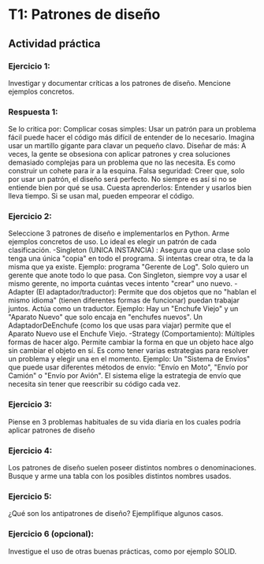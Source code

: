# T1: Patrones de diseño
## Actividad práctica
### Ejercicio 1: 
Investigar y documentar críticas a los patrones de diseño. Mencione ejemplos concretos.
### Respuesta 1:
Se lo critica por:
Complicar cosas simples: Usar un patrón para un problema fácil puede hacer el código más difícil de entender de lo necesario. Imagina usar un martillo gigante para clavar un pequeño clavo.
Diseñar de más: A veces, la gente se obsesiona con aplicar patrones y crea soluciones demasiado complejas para un problema que no las necesita. Es como construir un cohete para ir a la esquina.
Falsa seguridad: Creer que, solo por usar un patrón, el diseño será perfecto. No siempre es así si no se entiende bien por qué se usa.
Cuesta aprenderlos: Entender y usarlos bien lleva tiempo. Si se usan mal, pueden empeorar el código.

### Ejercicio 2:
Seleccione 3 patrones de diseño e implementarlos en Python. Arme ejemplos concretos de uso. Lo ideal es
elegir un patrón de cada clasificación.
-Singleton (UNICA INSTANCIA) : Asegura que una clase solo tenga una única "copia" en todo el programa. Si intentas crear otra, te da la misma que ya existe.
Ejemplo: programa "Gerente de Log". Solo quiero un gerente que anote todo lo que pasa. Con Singleton, siempre voy a usar el mismo gerente, no importa cuántas veces intento "crear" uno nuevo.
-Adapter (El adaptador/traductor): Permite que dos objetos que no "hablan el mismo idioma" (tienen diferentes formas de funcionar) puedan trabajar juntos. Actúa como un traductor.
Ejemplo: Hay un "Enchufe Viejo" y un "Aparato Nuevo" que solo encaja en "enchufes nuevos". Un AdaptadorDeEnchufe (como los que usas para viajar) permite que el Aparato Nuevo use el Enchufe Viejo.
-Strategy (Comportamiento): Múltiples formas de hacer algo. Permite cambiar la forma en que un objeto hace algo sin cambiar el objeto en sí. Es como tener varias estrategias para resolver un problema y elegir una en el momento.
Ejemplo: Un "Sistema de Envíos" que puede usar diferentes métodos de envío: "Envío en Moto", "Envío por Camión" o "Envío por Avión". El sistema elige la estrategia de envío que necesita sin tener que reescribir su código cada vez.

### Ejercicio 3:
Piense en 3 problemas habituales de su vida diaria en los cuales podría aplicar patrones de diseño
### Ejercicio 4:
Los patrones de diseño suelen poseer distintos nombres o denominaciones. Busque y arme una tabla con
los posibles distintos nombres usados.
### Ejercicio 5:
¿Qué son los antipatrones de diseño? Ejemplifique algunos casos.
### Ejercicio 6 (opcional):
Investigue el uso de otras buenas prácticas, como por ejemplo SOLID.
